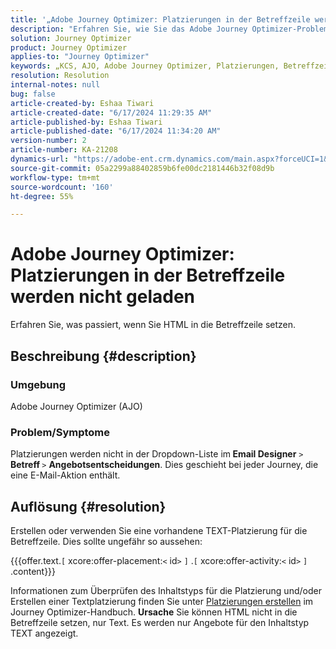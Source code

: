 ```yaml
---
title: '„Adobe Journey Optimizer: Platzierungen in der Betreffzeile werden nicht geladen“'
description: "Erfahren Sie, wie Sie das Adobe Journey Optimizer-Problem beheben, bei dem Platzierungen nicht mit einer E-Mail-Journey geladen werden, die eine E-Mail-Aktion enthält."
solution: Journey Optimizer
product: Journey Optimizer
applies-to: "Journey Optimizer"
keywords: „KCS, AJO, Adobe Journey Optimizer, Platzierungen, Betreffzeile, nicht laden, Content-Typ, HTML, Text“
resolution: Resolution
internal-notes: null
bug: false
article-created-by: Eshaa Tiwari
article-created-date: "6/17/2024 11:29:35 AM"
article-published-by: Eshaa Tiwari
article-published-date: "6/17/2024 11:34:20 AM"
version-number: 2
article-number: KA-21208
dynamics-url: "https://adobe-ent.crm.dynamics.com/main.aspx?forceUCI=1&pagetype=entityrecord&etn=knowledgearticle&id=23a853d9-9c2c-ef11-840a-6045bd029b18"
source-git-commit: 05a2299a88402859b6fe00dc2181446b32f08d9b
workflow-type: tm+mt
source-wordcount: '160'
ht-degree: 55%

---
```


# Adobe Journey Optimizer: Platzierungen in der Betreffzeile werden nicht geladen


Erfahren Sie, was passiert, wenn Sie HTML in die Betreffzeile setzen.

## Beschreibung {#description}


### <b>Umgebung</b>

Adobe Journey Optimizer (AJO)

### <b>Problem/Symptome</b>

Platzierungen werden nicht in der Dropdown-Liste im<b> Email Designer</b> `>`  <b> Betreff </b> `>`  <b>Angebotsentscheidungen</b>. Dies geschieht bei jeder Journey, die eine E-Mail-Aktion enthält.


## Auflösung {#resolution}


Erstellen oder verwenden Sie eine vorhandene TEXT-Platzierung für die Betreffzeile. Dies sollte ungefähr so aussehen:

{{{offer.text.`[` xcore:offer-placement:`<` id`>` `]` .`[` xcore:offer-activity:`<` id`>` `]` .content}}}

Informationen zum Überprüfen des Inhaltstyps für die Platzierung und/oder Erstellen einer Textplatzierung finden Sie unter [Platzierungen erstellen](https://experienceleague.adobe.com/docs/journey-optimizer/using/offer-decisioning/create-components/creating-placements.html?lang=de) im Journey Optimizer-Handbuch.
<b>Ursache</b>
Sie können HTML nicht in die Betreffzeile setzen, nur Text. Es werden nur Angebote für den Inhaltstyp TEXT angezeigt.
